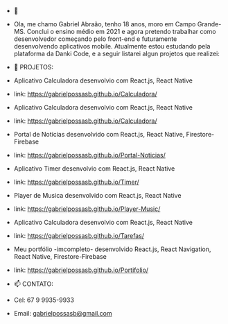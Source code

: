 - 👋 
- Ola, me chamo Gabriel Abraão, tenho 18 anos, moro em Campo Grande-MS. Conclui o ensino médio em 2021 e agora pretendo 
trabalhar como desenvolvedor começando pelo front-end e futuramente desenvolvendo aplicativos mobile. Atualmente estou 
estudando pela plataforma da Danki Code, e a seguir listarei algun projetos que realizei:
     
     
- 👀 PROJETOS:

- Aplicativo Calculadora desenvolvio com React.js, React Native
- link: https://gabrielpossasb.github.io/Calculadora/

- Aplicativo Calculadora desenvolvio com React.js, React Native
- link: https://gabrielpossasb.github.io/Calculadora/

- Portal de Notícias desenvolvido com React.js, React Native, Firestore-Firebase
- link: https://gabrielpossasb.github.io/Portal-Noticias/

- Aplicativo Timer desenvolvio com React.js, React Native
- link: https://gabrielpossasb.github.io/Timer/

- Player de Musica desenvolvido com React.js, React Native
- link: https://gabrielpossasb.github.io/Player-Music/

- Aplicativo Calculadora desenvolvio com React.js, React Native
- link: https://gabrielpossasb.github.io/Tarefas/

- Meu portfólio -imcompleto- desenvolvido React.js, React Navigation, React Native, Firestore-Firebase
- link: https://gabrielpossasb.github.io/Portifolio/


- 📫 CONTATO:
- Cel: 67 9 9935-9933
- Email: gabrielpossasb@gmail.com
